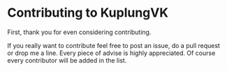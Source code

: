 # Contributing to KuplungVK

First, thank you for even considering contributing.

If you really want to contribute feel free to post an issue, do a pull request or drop me a line. Every piece of advise is highly appreciated.
Of course every contributor will be added in the list.
